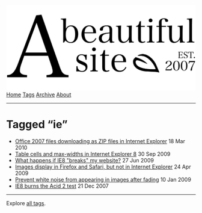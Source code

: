 <a href="../../index.html" class="header-link"><img src="../../images/logos/wordmark.svg" alt="A Beautiful Site" class="wordmark" /></a> <a href="../../index.html" class="nav-item">Home</a> <a href="../index.html" class="nav-item">Tags</a> <a href="../../posts/index.html" class="nav-item">Archive</a> <a href="../../about/index.html" class="nav-item">About</a>

------------------------------------------------------------------------

Tagged “ie”
===========

-   <a href="../../posts/office-2007-files-downloading-as-zip-in-internet-explorer/index.html" class="post-list-item-link">Office 2007 files downloading as ZIP files in Internet Explorer</a> 18 Mar 2010
-   <a href="../../posts/table-cells-and-max-widths-in-internet-explorer-8/index.html" class="post-list-item-link">Table cells and max-widths in Internet Explorer 8</a> 30 Sep 2009
-   <a href="../../posts/what-happens-if-ie8-breaks-my-website/index.html" class="post-list-item-link">What happens if IE8 "breaks" my website?</a> 27 Jun 2009
-   <a href="../../posts/images-display-in-firefox-and-safari-but-not-in-internet-explorer/index.html" class="post-list-item-link">Images display in Firefox and Safari, but not in Internet Explorer</a> 24 Apr 2009
-   <a href="../../posts/prevent-white-noise-from-appearing-in-images-after-fading/index.html" class="post-list-item-link">Prevent white noise from appearing in images after fading</a> 10 Jan 2009
-   <a href="../../posts/ie8-burns-the-acid-2-test/index.html" class="post-list-item-link">IE8 burns the Acid 2 test</a> 21 Dec 2007

------------------------------------------------------------------------

Explore [all tags](../index.html).
